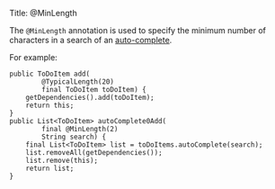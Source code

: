 Title: @MinLength

The `@MinLength` annotation is used to specify the minimum number of characters in a search of an [auto-complete](../../how-tos/how-to-03-025-How-to-specify-an-autocomplete-for-an-action-parameter.html).

For example:

    public ToDoItem add(
            @TypicalLength(20)
            final ToDoItem toDoItem) {
        getDependencies().add(toDoItem);
        return this;
    }
    public List<ToDoItem> autoComplete0Add(
            final @MinLength(2) 
            String search) {
        final List<ToDoItem> list = toDoItems.autoComplete(search);
        list.removeAll(getDependencies());
        list.remove(this);
        return list;
    }
